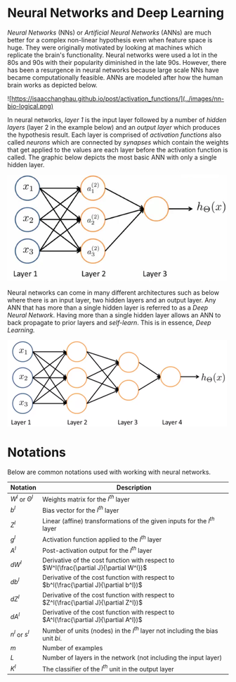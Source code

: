 # Neural Networks and Deep Learning

*Neural Networks* (NNs) or *Artificial Neural Networks* (ANNs) are much better for a complex non-linear hypothesis even when feature space is huge. They were originally motivated by looking at machines which replicate the brain's functionality. Neural networks were used a lot in the 80s and 90s with their popularity diminished in the late 90s. However, there has been a resurgence in neural networks because large scale NNs have became computationally feasible. ANNs are modeled after how the human brain works as depicted below.

![https://isaacchanghau.github.io/post/activation_functions/](../images/nn-bio-logical.png)

In neural networks, *layer 1* is the input layer followed by a number of *hidden layers* (layer 2 in the example below) and an *output layer* which produces the hypothesis result. Each layer is comprised of *activation functions* also called *neurons* which are connected by *synapses* which contain the weights that get applied to the values are each layer before the activation function is called. The graphic below depicts the most basic ANN with only a single hidden layer.

![Neural Network](../images/neural-network.png)

Neural networks can come in many different architectures such as below where there is an input layer, two hidden layers and an output layer.  Any ANN that has more than a single hidden layer is referred to as a *Deep Neural Network*. Having more than a single hidden layer allows an ANN to back propagate to prior layers and *self-learn*. This is in essence, *Deep Learning.*

![Neural Network](../images/neural-network-arch.png)

# Notations

Below are common notations used with working with neural networks.

| Notation            | Description                                                  |
| ------------------- | ------------------------------------------------------------ |
| $W^l$ or $\Theta^l$ | Weights matrix for the $l^{th}$ layer                        |
| $b^l$               | Bias vector for the $l^{th}$ layer                           |
| $Z^l$               | Linear (affine) transformations of the given inputs for the $l^{th}$ layer |
| $g^l$               | Activation function applied to the $l^{th}$ layer            |
| $A^l$               | Post-activation output for the $l^{th}$ layer                |
| $dW^l$              | Derivative of the cost function with respect to $W^l(\frac{\partial J}{\partial W^l})$ |
| $db^l$              | Derivative of the cost function with respect to $b^l(\frac{\partial J}{\partial b^l})$ |
| $dZ^l$              | Derivative of the cost function with respect to $Z^l(\frac{\partial J}{\partial Z^l})$ |
| $dA^l$              | Derivative of the cost function with respect to $A^l(\frac{\partial J}{\partial A^l})$ |
| $n^l$ or $s^l$      | Number of units (nodes) in the $l^{th}$ layer not including the bias unit $bi$. |
| $m$                 | Number of examples                                           |
| $L$                 | Number of layers in the network (not including the input layer) |
| $K^l$               | The classifier of the $l^{th}$ unit in the output layer      |



